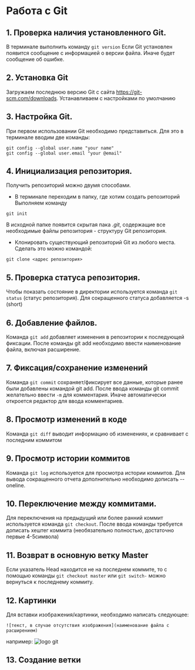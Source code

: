 # Работа с Git
## 1. Проверка наличия установленного Git.
 В терминале выполнить команду `git version`
 Если Git установлен появится сообщение с информацией о версии файла. Иначе будет сообщение об ошибке.

 ## 2. Установка Git
 Загружаем последнюю версию Git с сайта https://git-scm.com/downloads.
 Устанавливаем с настройками по умолчанию

## 3. Настройка Git.
При первом использовании Git необходимо представиться. Для это в терминале вводим две команды: 
```
git config --global user.name "your name"
git config --global user.email "your @email"
```
## 4. Инициализация репозитория.
Получить репозиторий можно двумя способами.
* В терминале переходим в папку, где хотим создать репозиторий
Выполняем команду 
```
git init
```
В исходной папке появится скрытая пака *.git*, содержащие все необходимые файлы репозитория - структуру Git репозитория.
* Клонировать существующий репозиторий Git из любого места.
Сделать это можно командой: 
```
git clone <адрес репозитория>
```
## 5. Проверка статуса репозитория.
Чтобы показать состояние в директории используется команда `git status` (статус репозитория). Для сокращенного статуса добавляется -s (short)

## 6. Добавление файлов.
Команда `git add` добавляет изменения в репозитории к последующей фиксации. После команды git add необходимо ввести наименование файла, включая расширение.

## 7. Фиксация/сохранение изменений
Команда `git commit` сохраняет/фиксирует все данные, которые ранее были добавлены командой git add. После ввода команды git commit желательно ввести `-m` для комментария. Иначе автоматически откроется редактор для ввода комментариев.

## 8. Просмотр изменений в коде
Команда `git diff` выводит информацию об изменениях, и сравнивает с последним коммитом 

## 9. Просмотр истории коммитов
Команда `git log` используется для просмотра истории коммитов. Для вывода сокращенного отчета дополнительно необходимо дописать --oneline. 

## 10. Переключение между коммитами.
Для переключения на предыдущий или более ранний коммит используется команда `git checkout`. После ввода команды требуется дописать хештег коммита (необязательно полностью, достаточно первые 4-5символа)

## 11. Возврат в основную ветку Master
Если указатель Head находится не на последнем коммите, то с помощью команды `git checkout master` или `git switch-` можно вернуться к последнему коммиту.

## 12. Картинки
Для вставки изображения/картинки, необходимо написать следующее:
```
![текст, в случае отсутствия изображения](наименование файла с расширением)
```
например:
![logo git](Kartinka1.jpg)

## 13. Создание ветки